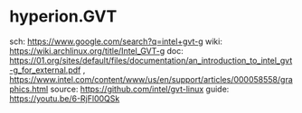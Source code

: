 # hyperion.GVT
sch: https://www.google.com/search?q=intel+gvt-g wiki: https://wiki.archlinux.org/title/Intel_GVT-g doc: https://01.org/sites/default/files/documentation/an_introduction_to_intel_gvt-g_for_external.pdf , https://www.intel.com/content/www/us/en/support/articles/000058558/graphics.html source: https://github.com/intel/gvt-linux guide: https://youtu.be/6-RjFl00QSk
